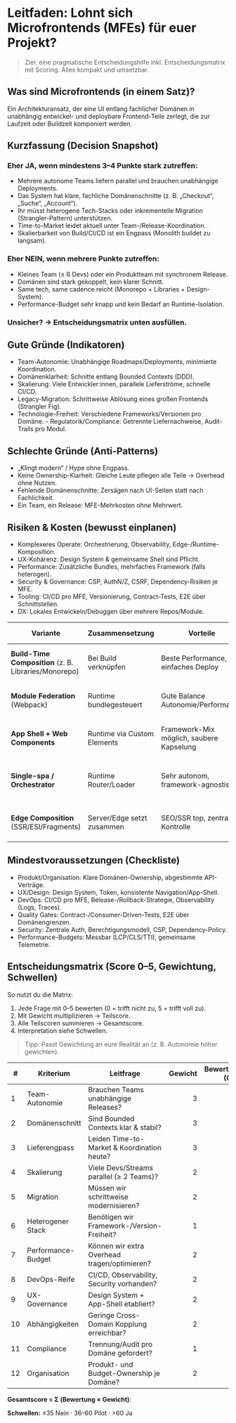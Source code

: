 # Leitfaden: Lohnt sich Microfrontends (MFEs) für euer Projekt?
> Ziel: eine pragmatische Entscheidungshilfe inkl. Entscheidungsmatrix mit Scoring. Alles kompakt und umsetzbar.

## Was sind Microfrontends (in einem Satz)?
Ein Architekturansatz, der eine UI entlang fachlicher Domänen in unabhängig entwickel- und deploybare Frontend-Teile zerlegt, die zur Laufzeit oder Buildzeit komponiert werden.

## Kurzfassung (Decision Snapshot)

### Eher JA, wenn mindestens 3–4 Punkte stark zutreffen:
- Mehrere autonome Teams liefern parallel und brauchen unabhängige Deployments.
- Das System hat klare, fachliche Domänenschnitte (z. B. „Checkout“, „Suche“, „Account“).
- Ihr müsst heterogene Tech-Stacks oder inkrementelle Migration (Strangler-Pattern) unterstützen.
- Time-to-Market leidet aktuell unter Team-/Release-Koordination.
- Skalierbarkeit von Build/CI/CD ist ein Engpass (Monolith buildet zu langsam).

### Eher NEIN, wenn mehrere Punkte zutreffen:
- Kleines Team (≤ 6 Devs) oder ein Produktteam mit synchronem Release.
- Domänen sind stark gekoppelt, kein klarer Schnitt.
- Same tech, same cadence reicht (Monorepo + Libraries + Design-System).
- Performance-Budget sehr knapp und kein Bedarf an Runtime-Isolation.

### Unsicher? → Entscheidungsmatrix unten ausfüllen.

## Gute Gründe (Indikatoren)
- Team-Autonomie: Unabhängige Roadmaps/Deployments, minimierte Koordination.
- Domänenklarheit: Schnitte entlang Bounded Contexts (DDD).
- Skalierung: Viele Entwickler:innen, parallele Lieferströme, schnelle CI/CD.
- Legacy-Migration: Schrittweise Ablösung eines großen Frontends (Strangler Fig).
- Technologie-Freiheit: Verschiedene Frameworks/Versionen pro Domäne. - Regulatorik/Compliance: Getrennte Liefernachweise, Audit-Trails pro Modul.

## Schlechte Gründe (Anti-Patterns)
- „Klingt modern“ / Hype ohne Engpass.
- Keine Ownership-Klarheit: Gleiche Leute pflegen alle Teile → Overhead ohne Nutzen.
- Fehlende Domänenschnitte: Zersägen nach UI-Seiten statt nach Fachlichkeit.
- Ein Team, ein Release: MFE-Mehrkosten ohne Mehrwert.

## Risiken & Kosten (bewusst einplanen)
- Komplexeres Operate: Orchestrierung, Observability, Edge-/Runtime-Komposition.
- UX-Kohärenz: Design System & gemeinsame Shell sind Pflicht.
- Performance: Zusätzliche Bundles, mehrfaches Framework (falls heterogen).
- Security & Governance: CSP, AuthN/Z, CSRF, Dependency-Risiken je MFE.
- Tooling: CI/CD pro MFE, Versionierung, Contract-Tests, E2E über Schnittstellen.
- DX: Lokales Entwickeln/Debuggen über mehrere Repos/Module.

| Variante                                              | Zusammensetzung             | Vorteile                                 | Risiken / Wann meiden                            |
| ----------------------------------------------------- | --------------------------- | ---------------------------------------- | ------------------------------------------------ |
| **Build-Time Composition** (z. B. Libraries/Monorepo) | Bei Build verknüpfen        | Beste Performance, einfaches Deploy      | Geringe Team-Autonomie, gekoppelte Releases      |
| **Module Federation** (Webpack)                       | Runtime bundlegesteuert     | Gute Balance Autonomie/Performance       | Version/Shared Libs-Management, SSR knifflig     |
| **App Shell + Web Components**                        | Runtime via Custom Elements | Framework-Mix möglich, saubere Kapselung | Initial-Overhead, Styling/SSR knifflig           |
| **Single-spa / Orchestrator**                         | Runtime Router/Loader       | Sehr autonom, framework-agnostisch       | Höherer Runtime-Overhead, komplexe Observability |
| **Edge Composition** (SSR/ESI/Fragments)              | Server/Edge setzt zusammen  | SEO/SSR top, zentrale Kontrolle          | Edge-Infrastruktur & Caching-Komplexität         |

## Mindestvoraussetzungen (Checkliste)
- Produkt/Organisation: Klare Domänen-Ownership, abgestimmte API-Verträge.
- UX/Design: Design System, Token, konsistente Navigation/App-Shell.
- DevOps: CI/CD pro MFE, Release-/Rollback-Strategie, Observability (Logs, Traces).
- Quality Gates: Contract-/Consumer-Driven-Tests, E2E über Domänengrenzen.
- Security: Zentrale Auth, Berechtigungsmodell, CSP, Dependency-Policy.
- Performance-Budgets: Messbar (LCP/CLS/TTI), gemeinsame Telemetrie.

## Entscheidungsmatrix (Score 0–5, Gewichtung, Schwellen)
So nutzt du die Matrix:
1. Jede Frage mit 0–5 bewerten (0 = trifft nicht zu, 5 = trifft voll zu).
2. Mit Gewicht multiplizieren → Teilscore.
3. Alle Teilscoren summieren → Gesamtscore.
4. Interpretation siehe Schwellen.
> Tipp: Passt Gewichtung an eure Realität an (z. B. Autonomie höher gewichten).


| #  | Kriterium          | Leitfrage                                    | Gewicht | Bewertung (0–5) | Teilscore |
|----|--------------------|----------------------------------------------|--------:|----------------:|----------:|
| 1  | Team-Autonomie     | Brauchen Teams unabhängige Releases?         |       3 |                 |           |
| 2  | Domänenschnitt     | Sind Bounded Contexts klar & stabil?         |       3 |                 |           |
| 3  | Lieferengpass      | Leiden Time-to-Market & Koordination heute?  |       3 |                 |           |
| 4  | Skalierung         | Viele Devs/Streams parallel (≥ 2 Teams)?     |       2 |                 |           |
| 5  | Migration          | Müssen wir schrittweise modernisieren?       |       2 |                 |           |
| 6  | Heterogener Stack  | Benötigen wir Framework-/Version-Freiheit?   |       1 |                 |           |
| 7  | Performance-Budget | Können wir extra Overhead tragen/optimieren? |       2 |                 |           |
| 8  | DevOps-Reife       | CI/CD, Observability, Security vorhanden?    |       2 |                 |           |
| 9  | UX-Governance      | Design System + App-Shell etabliert?         |       2 |                 |           |
| 10 | Abhängigkeiten     | Geringe Cross-Domain Kopplung erreichbar?    |       2 |                 |           |
| 11 | Compliance         | Trennung/Audit pro Domäne gefordert?         |       1 |                 |           |
| 12 | Organisation       | Produkt- und Budget-Ownership je Domäne?     |       2 |                 |           |

**Gesamtscore = Σ (Bewertung × Gewicht)**:

**Schwellen:** ≤35 Nein · 36–60 Pilot · >60 Ja
